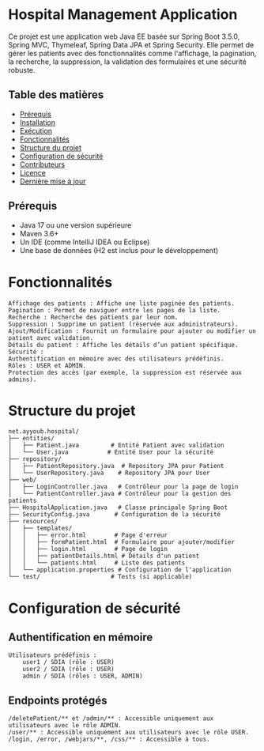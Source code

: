 # Hospital Management Application

Ce projet est une application web Java EE basée sur Spring Boot 3.5.0, Spring MVC, Thymeleaf, Spring Data JPA et Spring Security. Elle permet de gérer les patients avec des fonctionnalités comme l'affichage, la pagination, la recherche, la suppression, la validation des formulaires et une sécurité robuste.

## Table des matières
- [Prérequis](#prérequis)
- [Installation](#installation)
- [Exécution](#exécution)
- [Fonctionnalités](#fonctionnalités)
- [Structure du projet](#structure-du-projet)
- [Configuration de sécurité](#configuration-de-sécurité)
- [Contributeurs](#contributeurs)
- [Licence](#licence)
- [Dernière mise à jour](#dernière-mise-à-jour)

## Prérequis
- Java 17 ou une version supérieure
- Maven 3.6+
- Un IDE (comme IntelliJ IDEA ou Eclipse)
- Une base de données (H2 est inclus pour le développement)


# Fonctionnalités
```
Affichage des patients : Affiche une liste paginée des patients.
Pagination : Permet de naviguer entre les pages de la liste.
Recherche : Recherche des patients par leur nom.
Suppression : Supprime un patient (réservée aux administrateurs).
Ajout/Modification : Fournit un formulaire pour ajouter ou modifier un patient avec validation.
Détails du patient : Affiche les détails d’un patient spécifique.
Sécurité :
Authentification en mémoire avec des utilisateurs prédéfinis.
Rôles : USER et ADMIN.
Protection des accès (par exemple, la suppression est réservée aux admins).
```
# Structure du projet
```
net.ayyoub.hospital/
├── entities/
│   ├── Patient.java         # Entité Patient avec validation
│   └── User.java           # Entité User pour la sécurité
├── repository/
│   ├── PatientRepository.java  # Repository JPA pour Patient
│   └── UserRepository.java    # Repository JPA pour User
├── web/
│   ├── LoginController.java   # Contrôleur pour la page de login
│   └── PatientController.java # Contrôleur pour la gestion des patients
├── HospitalApplication.java   # Classe principale Spring Boot
├── SecurityConfig.java       # Configuration de la sécurité
├── resources/
│   ├── templates/
│   │   ├── error.html        # Page d'erreur
│   │   ├── formPatient.html  # Formulaire pour ajouter/modifier
│   │   ├── login.html        # Page de login
│   │   ├── patientDetails.html # Détails d'un patient
│   │   └── patients.html     # Liste des patients
│   └── application.properties # Configuration de l'application
└── test/                    # Tests (si applicable)
```

# Configuration de sécurité
## Authentification en mémoire
```
Utilisateurs prédéfinis :
    user1 / SDIA (rôle : USER)
    user2 / SDIA (rôle : USER)
    admin / SDIA (rôles : USER, ADMIN)
```
## Endpoints protégés
```
/deletePatient/** et /admin/** : Accessible uniquement aux utilisateurs avec le rôle ADMIN.
/user/** : Accessible uniquement aux utilisateurs avec le rôle USER.
/login, /error, /webjars/**, /css/** : Accessible à tous.
```
